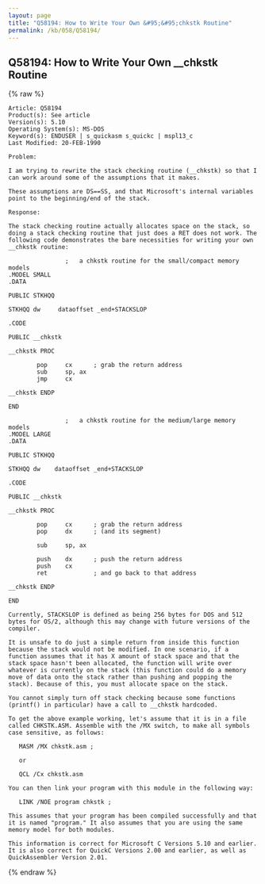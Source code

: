 ```yaml
---
layout: page
title: "Q58194: How to Write Your Own &#95;&#95;chkstk Routine"
permalink: /kb/058/Q58194/
---
```


## Q58194: How to Write Your Own &#95;&#95;chkstk Routine

{% raw %}

	Article: Q58194
	Product(s): See article
	Version(s): 5.10
	Operating System(s): MS-DOS
	Keyword(s): ENDUSER | s_quickasm s_quickc | mspl13_c
	Last Modified: 20-FEB-1990
	
	Problem:
	
	I am trying to rewrite the stack checking routine (__chkstk) so that I
	can work around some of the assumptions that it makes.
	
	These assumptions are DS==SS, and that Microsoft's internal variables
	point to the beginning/end of the stack.
	
	Response:
	
	The stack checking routine actually allocates space on the stack, so
	doing a stack checking routine that just does a RET does not work. The
	following code demonstrates the bare necessities for writing your own
	__chkstk routine:
	
	                ;   a chkstk routine for the small/compact memory models
	.MODEL SMALL
	.DATA
	
	PUBLIC STKHQQ
	
	STKHQQ dw     dataoffset _end+STACKSLOP
	
	.CODE
	
	PUBLIC __chkstk
	
	__chkstk PROC
	
	        pop     cx      ; grab the return address
	        sub     sp, ax
	        jmp     cx
	
	__chkstk ENDP
	
	END
	
	                ;   a chkstk routine for the medium/large memory models
	.MODEL LARGE
	.DATA
	
	PUBLIC STKHQQ
	
	STKHQQ dw    dataoffset _end+STACKSLOP
	
	.CODE
	
	PUBLIC __chkstk
	
	__chkstk PROC
	
	        pop     cx      ; grab the return address
	        pop     dx      ; (and its segment)
	
	        sub     sp, ax
	
	        push    dx      ; push the return address
	        push    cx
	        ret             ; and go back to that address
	
	__chkstk ENDP
	
	END
	
	Currently, STACKSLOP is defined as being 256 bytes for DOS and 512
	bytes for OS/2, although this may change with future versions of the
	compiler.
	
	It is unsafe to do just a simple return from inside this function
	because the stack would not be modified. In one scenario, if a
	function assumes that it has X amount of stack space and that the
	stack space hasn't been allocated, the function will write over
	whatever is currently on the stack (this function could do a memory
	move of data onto the stack rather than pushing and popping the
	stack). Because of this, you must allocate space on the stack.
	
	You cannot simply turn off stack checking because some functions
	(printf() in particular) have a call to __chkstk hardcoded.
	
	To get the above example working, let's assume that it is in a file
	called CHKSTK.ASM. Assemble with the /MX switch, to make all symbols
	case sensitive, as follows:
	
	   MASM /MX chkstk.asm ;
	
	   or
	
	   QCL /Cx chkstk.asm
	
	You can then link your program with this module in the following way:
	
	   LINK /NOE program chkstk ;
	
	This assumes that your program has been compiled successfully and that
	it is named "program." It also assumes that you are using the same
	memory model for both modules.
	
	This information is correct for Microsoft C Versions 5.10 and earlier.
	It is also correct for QuickC Versions 2.00 and earlier, as well as
	QuickAssembler Version 2.01.

{% endraw %}
